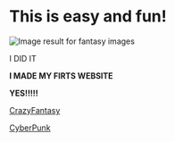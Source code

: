 
<!doctype html>
   <html lang="en">
        <head>
            <meta charset="utf-8">
            <title>Welcome, Berenice Avalos's Website, CSP2</title>
        </head>
        <body>
            <h1>
                This is easy and fun!
           </h1>
           <img class="irc_mi" src="https://media.istockphoto.com/photos/fairy-tree-in-mystic-forest-picture-id502735520?k=6&amp;m=502735520&amp;s=612x612&amp;w=0&amp;h=kMaZWd25caV3bKU3kHnFhRoRXhcxjiChw6nhYCTLktI=" alt="Image result for fantasy images" onload="typeof google==='object'&amp;&amp;google.aft&amp;&amp;google.aft(this)">
       </body> 
   </html>
  <!DOCTYPE html>
 <html>
 <body background="http://www.kinyu-z.net/data/wallpapers/42/848087.jpg">
 </body>
 </html>
 <!DOCTYPE html>
 <html>
 <body>
 
 <p strong>I DID IT</strong></p>
    </p> <strong>I MADE MY FIRTS WEBSITE</strong><p>
         <strong> YES!!!!!</strong>
 
 </body>
 </html>
</div>
<div class="topnav"></div>
   <a href="https://berenice-avalos.github.io/CrazyFantasy/">CrazyFantasy</a> 
   <p> <a href="https://berenice-avalos.github.io/CyberPunk/">CyberPunk</a></p>
   
    
